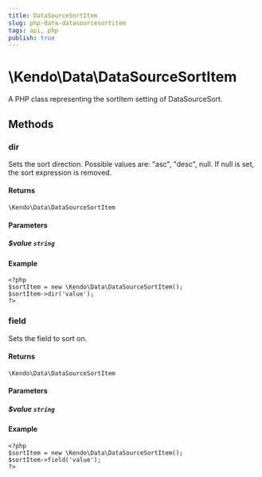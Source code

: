 ```yaml
---
title: DataSourceSortItem
slug: php-data-datasourcesortitem
tags: api, php
publish: true
---
```


# \Kendo\Data\DataSourceSortItem

A PHP class representing the sortItem setting of DataSourceSort.


## Methods

### dir
Sets the sort direction. Possible values are: "asc", "desc", null. If null is set, the sort expression is removed.

#### Returns
`\Kendo\Data\DataSourceSortItem`

#### Parameters

##### $value `string`



#### Example 
    <?php
    $sortItem = new \Kendo\Data\DataSourceSortItem();
    $sortItem->dir('value');
    ?>

### field
Sets the field to sort on.

#### Returns
`\Kendo\Data\DataSourceSortItem`

#### Parameters

##### $value `string`



#### Example 
    <?php
    $sortItem = new \Kendo\Data\DataSourceSortItem();
    $sortItem->field('value');
    ?>

